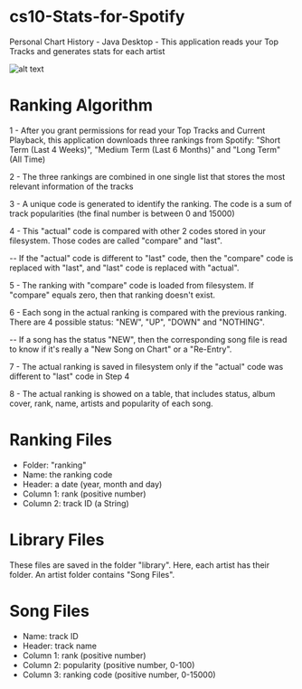 # cs10-Stats-for-Spotify
Personal Chart History - Java Desktop - This application reads your Top Tracks and generates stats for each artist

![alt text](https://i.imgur.com/TXx9sG0.png)

# Ranking Algorithm
1 - After you grant permissions for read your Top Tracks and Current Playback, this application downloads three rankings from Spotify: "Short Term (Last 4 Weeks)", "Medium Term (Last 6 Months)" and "Long Term" (All Time)

2 - The three rankings are combined in one single list that stores the most relevant information of the tracks

3 - A unique code is generated to identify the ranking. The code is a sum of track popularities (the final number is between 0 and 15000)

4 - This "actual" code is compared with other 2 codes stored in your filesystem. Those codes are called "compare" and "last".

-- If the "actual" code is different to "last" code, then the "compare" code is replaced with "last", and "last" code is replaced with "actual".

5 - The ranking with "compare" code is loaded from filesystem. If "compare" equals zero, then that ranking doesn't exist.

6 - Each song in the actual ranking is compared with the previous ranking. There are 4 possible status: "NEW", "UP", "DOWN" and "NOTHING".

-- If a song has the status "NEW", then the corresponding song file is read to know if it's really a "New Song on Chart" or a "Re-Entry".

7 - The actual ranking is saved in filesystem only if the "actual" code was different to "last" code in Step 4

8 - The actual ranking is showed on a table, that includes status, album cover, rank, name, artists and popularity of each song.

# Ranking Files
* Folder: "ranking"
* Name: the ranking code
* Header: a date (year, month and day)
* Column 1: rank (positive number)
* Column 2: track ID (a String)

# Library Files
These files are saved in the folder "library".
Here, each artist has their folder. An artist folder contains "Song Files".

# Song Files
* Name: track ID
* Header: track name
* Column 1: rank (positive number)
* Column 2: popularity (positive number, 0-100)
* Column 3: ranking code (positive number, 0-15000)
